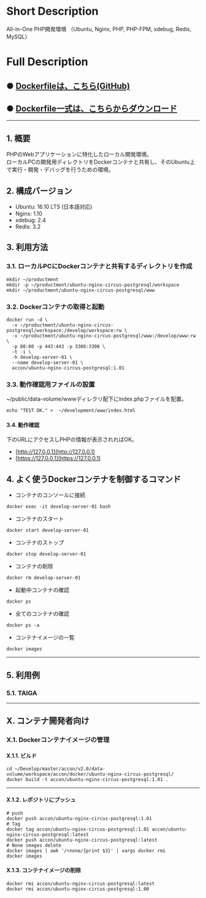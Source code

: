 # Short Description
All-in-One PHP開発環境 （Ubuntu, Nginx, PHP, PHP-FPM, xdebug, Redis, MySQL）

# Full Description

## ● [Dockerfileは、こちら(GitHub)](https://github.com/maemori/accon/blob/master/docker/ubuntu-nginx-circus-postgresql/Dockerfile)

## ● [Dockerfile一式は、こちらからダウンロード](https://kurobuta.jp/download/get/15)

-----

## 1. 概要

PHPのWebアプリケーションに特化したローカル開発環境。  
ローカルPCの開発用ディレクトリをDockerコンテナと共有し、そのUbuntu上で実行・開発・デバッグを行うための環境。

## 2. 構成バージョン

 * Ubuntu: 16.10 LTS (日本語対応)
 * Nginx: 1.10
 * xdebug: 2.4
 * Redis: 3.2

## 3. 利用方法

### 3.1. ローカルPCにDockerコンテナと共有するディレクトリを作成

```bash:
mkdir ~/productment
mkdir -p ~/productment/ubuntu-nginx-circus-postgresql/workspace
mkdir ~/productment/ubuntu-nginx-circus-postgresql/www
```

### 3.2. Dockerコンテナの取得と起動

```bash:
docker run -d \
  -v ~/productment/ubuntu-nginx-circus-postgresql/workspace:/develop/workspace:rw \
  -v ~/productment/ubuntu-nginx-circus-postgresql/www:/develop/www:rw \
  -p 80:80 -p 443:443 -p 3306:3306 \
  -t -i \
  -h develop-server-01 \
  --name develop-server-01 \
  accon/ubuntu-nginx-circus-postgresql:1.01
```

### 3.3. 動作確認用ファイルの設置

~/public/data-volume/wwwディレクリ配下にindex.phpファイルを配置。

```
echo "TEST OK." >  ~/development/www/index.html
```

#### 3.4. 動作確認

下のURLにアクセスしPHPの情報が表示されればOK。

* [http://127.0.0.1](http://127.0.0.1)
* [https://127.0.0.1](https://127.0.0.1)

## 4. よく使うDockerコンテナを制御するコマンド

* コンテナのコンソールに接続

```bash:
docker exec -it develop-server-01 bash
```

* コンテナのスタート

```bash:
docker start develop-server-01
```

* コンテナのストップ

```bash:
docker stop develop-server-01
```

* コンテナの削除

```bash:
docker rm develop-server-01
```

* 起動中コンテナの確認

```bash:
docker ps
```

* 全てのコンテナの確認

```bash:
docker ps -a
```

* コンテナイメージの一覧

```bash:
docker images
```

-----

## 5. 利用例

### 5.1. TAIGA

-----

## X. コンテナ開発者向け

### X.1. Dockerコンテナイメージの管理

#### X.1.1. ビルド

```bash:
cd ~/Develop/master/accon/v2.0/data-volume/workspace/accon/docker/ubuntu-nginx-circus-postgresql/
docker build -t accon/ubuntu-nginx-circus-postgresql:1.01 .
```

----

#### X.1.2. レポジトリにプッシュ

```bash:
# push
docker push accon/ubuntu-nginx-circus-postgresql:1.01
# Tag
docker tag accon/ubuntu-nginx-circus-postgresql:1.01 accon/ubuntu-nginx-circus-postgresql:latest
docker push accon/ubuntu-nginx-circus-postgresql:latest
# None images delete
docker images | awk '/<none/{print $3}' | xargs docker rmi
docker images
```

#### X.1.3. コンテナイメージの削除

```
docker rmi accon/ubuntu-nginx-circus-postgresql:latest
docker rmi accon/ubuntu-nginx-circus-postgresql:1.00
```
